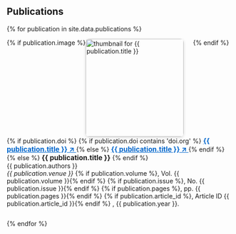 ## Publications

{% for publication in site.data.publications %}
<div style="display: flex; flex-wrap: wrap; align-items: flex-start; margin-bottom: 2em;">
  {% if publication.image %}
  <div style="flex: 0 0 220px; margin-right: 1.5em;">
    <img src="{{ publication.image }}" alt="thumbnail for {{ publication.title }}" style="width: 220px; height: auto; border-radius: 8px; box-shadow: 0 2px 6px rgba(0,0,0,0.15);">
  </div>
  {% endif %}
  <div style="flex: 1; min-width: 250px;">
    {% if publication.doi %}
      {% if publication.doi contains 'doi.org' %}
        <a href="{{ publication.doi }}" target="_blank" style="font-size: 1.1em; font-weight: bold; color: #0066cc;">
          {{ publication.title }} ↗
        </a>
      {% else %}
        <a href="https://doi.org/{{ publication.doi }}" target="_blank" style="font-size: 1.1em; font-weight: bold; color: #0066cc;">
          {{ publication.title }} ↗
        </a>
      {% endif %}
    {% else %}
      <strong style="font-size: 1.1em;">{{ publication.title }}</strong>
    {% endif %}
    <br>
    <span>{{ publication.authors }}</span><br>
    <em>{{ publication.venue }}</em>
    {% if publication.volume %}, Vol. {{ publication.volume }}{% endif %}
    {% if publication.issue %}, No. {{ publication.issue }}{% endif %}
    {% if publication.pages %}, pp. {{ publication.pages }}{% endif %}
    {% if publication.article_id %}, Article ID {{ publication.article_id }}{% endif %}
    , {{ publication.year }}.
  </div>
</div>
{% endfor %}
